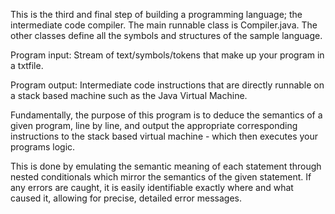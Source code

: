 This is the third and final step of building a programming language; the intermediate code compiler. The main runnable class is Compiler.java. The other classes define all the symbols and structures of the sample language.

Program input:
Stream of text/symbols/tokens that make up your program in a txtfile.

Program output:
Intermediate code instructions that are directly runnable on a stack based machine such as the Java Virtual Machine.

Fundamentally, the purpose of this program is to deduce the semantics of a given program, line by line, and output the appropriate corresponding instructions to the stack based virtual machine - which then executes your programs logic.

This is done by emulating the semantic meaning of each statement through nested conditionals which mirror the semantics of the given statement. If any errors are caught, it is easily identifiable exactly where and what caused it, allowing for precise, detailed error messages.

